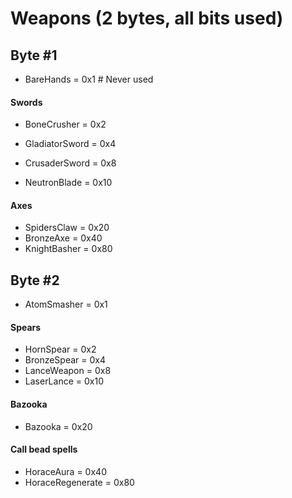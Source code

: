 # Weapons (2 bytes, all bits used)

## Byte #1
* BareHands = 0x1 # Never used

#### Swords
* BoneCrusher = 0x2
* GladiatorSword = 0x4
* CrusaderSword = 0x8

* NeutronBlade = 0x10

#### Axes
* SpidersClaw = 0x20
* BronzeAxe = 0x40
* KnightBasher = 0x80

## Byte #2
* AtomSmasher = 0x1

#### Spears
* HornSpear = 0x2
* BronzeSpear = 0x4
* LanceWeapon = 0x8
* LaserLance = 0x10

#### Bazooka
* Bazooka = 0x20

#### Call bead spells
* HoraceAura = 0x40
* HoraceRegenerate = 0x80